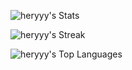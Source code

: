 ![heryyy's Stats](https://github-readme-stats.vercel.app/api?username=heryyy&theme=vue-dark&show_icons=true&hide_border=false&count_private=true)

![heryyy's Streak](https://github-readme-streak-stats.herokuapp.com/?user=heryyy&theme=vue-dark&hide_border=false)

![heryyy's Top Languages](https://github-readme-stats.vercel.app/api/top-langs/?username=heryyy&theme=vue-dark&show_icons=true&hide_border=false&layout=compact)
